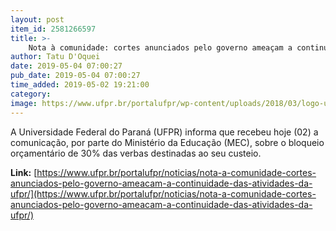 ```yaml
---
layout: post
item_id: 2581266597
title: >-
    Nota à comunidade: cortes anunciados pelo governo ameaçam a continuidade das atividades da UFPR
author: Tatu D'Oquei
date: 2019-05-04 07:00:27
pub_date: 2019-05-04 07:00:27
time_added: 2019-05-02 19:21:00
category: 
image: https://www.ufpr.br/portalufpr/wp-content/uploads/2018/03/logo-ufpr.jpg
---
```


A Universidade Federal do Paraná (UFPR) informa que recebeu hoje (02) a comunicação, por parte do Ministério da Educação (MEC), sobre o bloqueio orçamentário de 30% das verbas destinadas ao seu custeio.

**Link:** [https://www.ufpr.br/portalufpr/noticias/nota-a-comunidade-cortes-anunciados-pelo-governo-ameacam-a-continuidade-das-atividades-da-ufpr/](https://www.ufpr.br/portalufpr/noticias/nota-a-comunidade-cortes-anunciados-pelo-governo-ameacam-a-continuidade-das-atividades-da-ufpr/)

